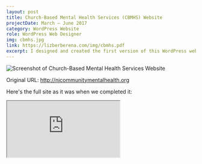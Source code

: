 ```yaml
---
layout: post
title: Church-Based Mental Health Services (CBMHS) Website 
projectDate: March – June 2017
category: WordPress Website
role: WordPress Web Designer
img: cbmhs.jpg
link: https://lizberberena.com/img/cbmhs.pdf
excerpt: I designed and created the first version of this WordPress website with a classmate in my sophomore year of university. This pro-bono project was done under Human Experience Systems LLC for the non-profit Churches Improving Communities (CIC). This marked my transition into real web development.
---
```


<img src="https://lizberberena.com/img/cbmhs.png" alt="Screenshot of Church-Based Mental Health Services Website" class="img-fluid"/>
<p class="caption">Original URL: <a href="http://njcommunitymentalhealth.org" target="_blank">http://njcommunitymentalhealth.org</a></p>

<p>Here's the full site as it was when we completed it:</p>

<iframe class="pdf" src="https://lizberberena.com/img/cbmhs.pdf"></iframe>
